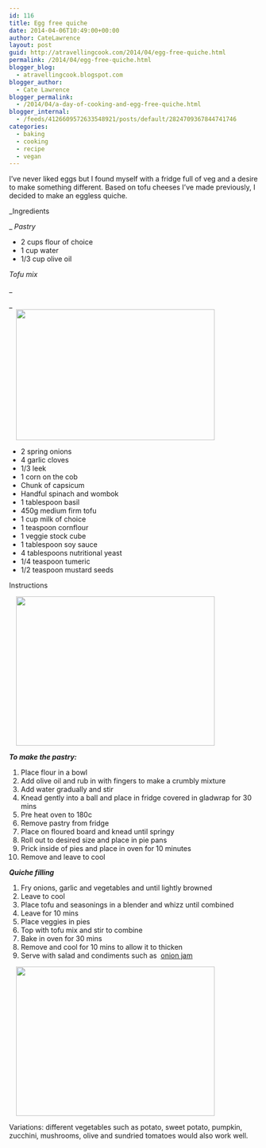```yaml
---
id: 116
title: Egg free quiche
date: 2014-04-06T10:49:00+00:00
author: CateLawrence
layout: post
guid: http://atravellingcook.com/2014/04/egg-free-quiche.html
permalink: /2014/04/egg-free-quiche.html
blogger_blog:
  - atravellingcook.blogspot.com
blogger_author:
  - Cate Lawrence
blogger_permalink:
  - /2014/04/a-day-of-cooking-and-egg-free-quiche.html
blogger_internal:
  - /feeds/4126609572633548921/posts/default/2824709367844741746
categories:
  - baking
  - cooking
  - recipe
  - vegan
---
```

I&#8217;ve never liked eggs but I found myself with a fridge full of veg and a desire to make something different. Based on tofu cheeses I&#8217;ve made previously, I decided to make an eggless quiche.



_Ingredients
  
_ _Pastry_

  * 2 cups flour of choice
  * 1 cup water
  * 1/3 cup olive oil

_Tofu mix_
  
_
  
_                     <a style="margin-left: 1em; margin-right: 1em; text-align: center;" href="http://3.bp.blogspot.com/-SPpaN2er6gA/U0EiPk6a9QI/AAAAAAAAIi8/CAX0fc0HiS4/s1600/13661609475_0e07d686f3_z.jpg"><img src="http://3.bp.blogspot.com/-SPpaN2er6gA/U0EiPk6a9QI/AAAAAAAAIi8/CAX0fc0HiS4/s1600/13661609475_0e07d686f3_z.jpg" alt="" width="400" height="263" border="0" /></a>

  * 2 spring onions
  * 4 garlic cloves
  * 1/3 leek
  * 1 corn on the cob
  * Chunk of capsicum
  * Handful spinach and wombok
  * 1 tablespoon basil
  * 450g medium firm tofu
  * 1 cup milk of choice
  * 1 teaspoon cornflour
  * 1 veggie stock cube
  * 1 tablespoon soy sauce
  * 4 tablespoons nutritional yeast
  * 1/4 teaspoon tumeric
  * 1/2 teaspoon mustard seeds

Instructions

<a style="margin-left: 1em; margin-right: 1em; text-align: center;" href="http://1.bp.blogspot.com/-NDupKBXRmig/U0EgvlXgVcI/AAAAAAAAIiI/XSFBWDypNP8/s1600/IMG_20140406_170631.jpg"><img src="http://1.bp.blogspot.com/-NDupKBXRmig/U0EgvlXgVcI/AAAAAAAAIiI/XSFBWDypNP8/s1600/IMG_20140406_170631.jpg" alt="" width="400" height="300" border="0" /></a>

**_To make the pastry:_**

  1. Place flour in a bowl
  2. Add olive oil and rub in with fingers to make a crumbly mixture
  3. Add water gradually and stir
  4. Knead gently into a ball and place in fridge covered in gladwrap for 30 mins
  5. Pre heat oven to 180c
  6. Remove pastry from fridge
  7. Place on floured board and knead until springy
  8. Roll out to desired size and place in pie pans
  9. Prick inside of pies and place in oven for 10 minutes
 10. Remove and leave to cool

**_Quiche filling_**

  1. Fry onions, garlic and vegetables and until lightly browned
  2. Leave to cool
  3. Place tofu and seasonings in a blender and whizz until combined
  4. Leave for 10 mins
  5. Place veggies in pies
  6. Top with tofu mix and stir to combine
  7. Bake in oven for 30 mins
  8. Remove and cool for 10 mins to allow it to thicken
  9. Serve with salad and condiments such as  [onion jam](http://consumingcate.blogspot.com/2014/02/edible-gifts-onion-jam.html)

<a style="margin-left: 1em; margin-right: 1em; text-align: center;" href="http://4.bp.blogspot.com/-8y5MAcjf0Ss/U0EhGObnQhI/AAAAAAAAIio/LDKS-8myStQ/s1600/IMG_20140406_192101.jpg"><img src="http://4.bp.blogspot.com/-8y5MAcjf0Ss/U0EhGObnQhI/AAAAAAAAIio/LDKS-8myStQ/s1600/IMG_20140406_192101.jpg" alt="" width="400" height="300" border="0" /></a>


  Variations: different vegetables such as potato, sweet potato, pumpkin, zucchini, mushrooms, olive and sundried tomatoes would also work well.
